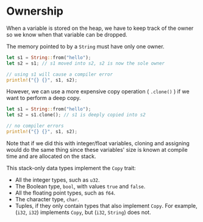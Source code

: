 # Ownership

When a variable is stored on the heap, we have to keep track of
the owner so we know when that variable can be dropped.

The memory pointed to by a `String` must have only one owner.


```rust
let s1 = String::from("hello");
let s2 = s1; // s1 moved into s2, s2 is now the sole owner

// using s1 will cause a compiler error
println!("{} {}", s1, s2);
```

However, we can use a more expensive copy operation ( `.clone()` )
if we want to perform a deep copy.

```rust
let s1 = String::from("hello");
let s2 = s1.clone(); // s1 is deeply copied into s2

// no compiler errors
println!("{} {}", s1, s2);
```

Note that if we did this with integer/float variables, cloning and
assigning would do the same thing since these variables' size is
known at compile time and are allocated on the stack.

This stack-only data types implement the `Copy` trait:

* All the integer types, such as `u32`.
* The Boolean type, `bool`, with values `true` and `false`.
* All the floating point types, such as `f64`.
* The character type, `char`.
* Tuples, if they only contain types that also implement `Copy`. For example, (`i32`, `i32`) implements `Copy`, but (`i32`, `String`) does not.